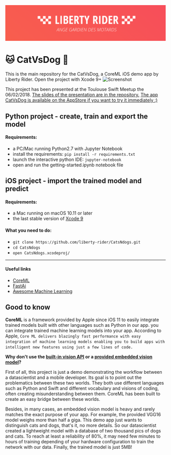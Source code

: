 ![Liberty Rider](https://github.com/liberty-rider/CatVsDog/blob/master/header.png?raw=true)

🐱 CatVsDog 🐶
=========================

This is the main repository for the CatVsDog, a CoreML iOS demo app by Liberty Rider.
Open the project with Xcode 9+
![Screenshot](https://github.com/liberty-rider/CatsNdogs/blob/master/Screen.png?raw=true)

This project has been presented at the Toulouse Swift Meetup the 06/02/2018. [The slides of the presentation are in the repository.](https://github.com/liberty-rider/CatVsDog/blob/master/CoreML%20Meetup%20iOS%20by%20Liberty%20Rider.pdf)
[The app CatVsDog is available on the AppStore if you want to try it immediately :)](https://itunes.apple.com/fr/app/catvsdog-by-liberty-rider/id1341306528?mt=8)


## Python project - create, train and export the model

#### Requirements:
- a PC/Mac running Python2.7 with Jupyter Notebook
- install the requirements:  ```pip install -r requirements.txt```
- launch the interactive python IDE: ```jupyter-notebook```
- open and run the getting-started.ipynb notebook file

## iOS project - import the trained model and predict

#### Requirements:
- a Mac running on macOS 10.11 or later
- the last stable version of [Xcode 9](https://developer.apple.com/xcode/)

#### What you need to do:
 - ```git clone https://github.com/liberty-rider/CatsNdogs.git```
 - ```cd CatsNdogs```
 - ```open CatsNdogs.xcodeproj/```
---

#### Useful links
- [CoreML](https://developer.apple.com/documentation/coreml)
- [FastAi](http://www.fast.ai/)
- [Awesome Machine Learning](https://github.com/josephmisiti/awesome-machine-learning)

## Good to know
 **CoreML** is a framework provided by Apple since iOS 11 to easily integrate trained models built with other languages such as Python in our app. you can integrate trained machine learning models into your app.
 According to Apple,  `Core ML delivers blazingly fast performance with easy integration of machine learning models enabling you to build apps with intelligent new features using just a few lines of code.`

**Why don't use the [built-in vision API](https://developer.apple.com/documentation/vision) or a [provided embedded vision model](https://developer.apple.com/machine-learning/)?**

First of all, this project is just a demo demonstrating the workflow between a datascientist and a mobile developer. Its goal is to point out the problematics between these two worlds. They both use different languages such as Python and Swift and different vocabulary and visions of coding, often creating misunderstanding between them. CoreML has been built to create an easy bridge between these worlds.

Besides, in many cases, an embedded vision model is heavy and rarely matches the exact purpose of your app. For example, the provided VGG16 model weighs more than half a giga.  This demo app just wants to distinguish cats and dogs, that's it, no more details. So our datascientist created a lightweight model with a database of two thousand pics of dogs and cats.
To reach at least a reliability of 80%, it may need few minutes to hours of training depending of your hardware configuration  to train the network with our data. Finally, the trained model is just 5MB!
